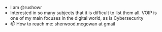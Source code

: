 - I am @rushowr
- Interested in so many subjects that it is difficult to list them all. VOIP is one of my main focuses in the digital world, as is Cybersecurity
- 📫 How to reach me: sherwood.mcgowan at gmail 

<!---
rushowr/rushowr is a ✨ special ✨ repository because its `README.md` (this file) appears on your GitHub profile.
You can click the Preview link to take a look at your changes.
--->
